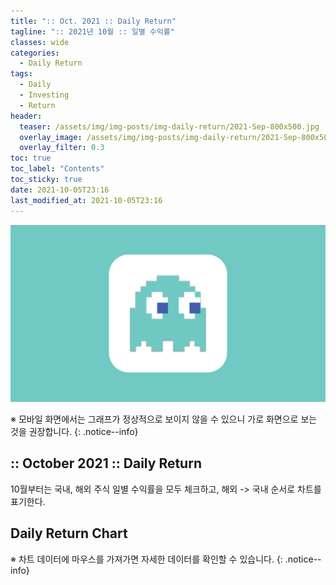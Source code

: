 ```yaml
---
title: ":: Oct. 2021 :: Daily Return"
tagline: ":: 2021년 10월 :: 일별 수익률"
classes: wide
categories:
  - Daily Return
tags:
  - Daily
  - Investing
  - Return
header:
  teaser: /assets/img/img-posts/img-daily-return/2021-Sep-800x500.jpg
  overlay_image: /assets/img/img-posts/img-daily-return/2021-Sep-800x500.jpg
  overlay_filter: 0.3
toc: true
toc_label: "Contents"
toc_sticky: true
date: 2021-10-05T23:16
last_modified_at: 2021-10-05T23:16
---
```



![Thunmnail](/assets/img/img-config/blank-1600x900.jpg)

※ 모바일 화면에서는 그래프가 정상적으로 보이지 않을 수 있으니 가로 화면으로 보는 것을 권장합니다.
{: .notice--info}


## :: October 2021 :: Daily Return

10월부터는 국내, 해외 주식 일별 수익률을 모두 체크하고, 해외 -> 국내 순서로 차트를 표기한다.


## Daily Return Chart

※ 차트 데이터에 마우스를 가져가면 자세한 데이터를 확인할 수 있습니다.
{: .notice--info}

<div style="margin: 0 auto 30px; width: 75%;"><canvas id="returnOctUS" height="200"></canvas></div>

<div style="margin: 0 auto 30px; width: 75%;"><canvas id="returnOctKR" height="200"></canvas></div>



<script src="/assets/js/js-daily-return/2021-10-05-oct-2021-return.js"></script>
